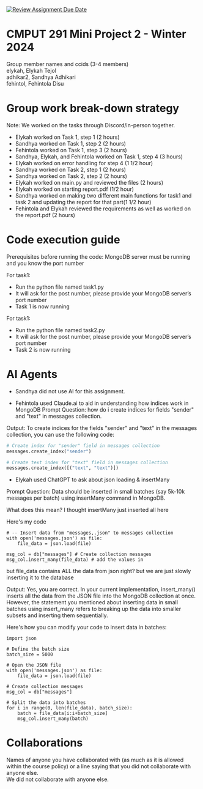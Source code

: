 [![Review Assignment Due Date](https://classroom.github.com/assets/deadline-readme-button-24ddc0f5d75046c5622901739e7c5dd533143b0c8e959d652212380cedb1ea36.svg)](https://classroom.github.com/a/Fozs_Okj)
# CMPUT 291 Mini Project 2 - Winter 2024  
Group member names and ccids (3-4 members)  
  elykah, Elykah Tejol  
  adhikar2, Sandhya Adhikari  
  fehintol, Fehintola Disu  

# Group work break-down strategy
Note: We worked on the tasks through Discord/in-person together. 

- Elykah worked on Task 1, step 1 (2 hours) 
- Sandhya worked on Task 1, step 2 (2 hours) 
- Fehintola worked on Task 1, step 3 (2 hours)
- Sandhya, Elykah, and Fehintola worked on Task 1, step 4 (3 hours)
- Elykah worked on error handling for step 4 (1 1/2 hour)
- Sandhya worked on Task 2, step 1 (2 hours)
- Sandhya worked on Task 2, step 2 (2 hours)
- Elykah worked on main.py and reviewed the files (2 hours)
- Elykah worked on starting report.pdf (1/2 hour)
- Sandhya worked on making two different main functions for task1 and task 2 and updating the report for that part(1 1/2 hour)
- Fehintola and Elykah reviewed the requirements as well as worked on the report.pdf (2 hours)
  
  
# Code execution guide
Prerequisites before running the code: MongoDB server must be running and you know the port number

For task1:
- Run the python file named task1.py
- It will ask for the post number, please provide your MongoDB server’s port number
- Task 1 is now running
  
For task1:
- Run the python file named task2.py
- It will ask for the post number, please provide your MongoDB server’s port number
- Task 2 is now running


# AI Agents
- Sandhya did not use AI for this assignment.
  
- Fehintola used Claude.ai to aid in understanding how indices work in MongoDB
Prompt Question: how do i create indices for fields "sender" and "text" in messages collection. 

Output:
To create indices for the fields "sender" and "text" in the messages collection, you can use the following code:
```python
# Create index for "sender" field in messages collection
messages.create_index("sender")

# Create text index for "text" field in messages collection
messages.create_index([("text", "text")])

```

- Elykah used ChatGPT to ask about json loading & insertMany
  
Prompt Question: Data should be inserted in small batches (say 5k-10k messages per batch) using insertMany command in MongoDB. 

What does this mean? I thought insertMany just inserted all here

Here's my code

    # -- Insert data from "messages,.json" to messages collection 
    with open('messages.json') as file:
        file_data = json.load(file)

    msg_col = db["messages"] # Create collection messages
    msg_col.insert_many(file_data) # add the values in 
      
but file_data contains ALL the data from json right? but we are just slowly inserting it to the database

Output: Yes, you are correct. In your current implementation, insert_many() inserts all the data from the JSON file into the MongoDB collection at once. However, the statement you mentioned about inserting data in small batches using insert_many refers to breaking up the data into smaller subsets and inserting them sequentially.

Here's how you can modify your code to insert data in batches:
```
import json

# Define the batch size
batch_size = 5000

# Open the JSON file
with open('messages.json') as file:
    file_data = json.load(file)

# Create collection messages
msg_col = db["messages"]

# Split the data into batches
for i in range(0, len(file_data), batch_size):
    batch = file_data[i:i+batch_size]
    msg_col.insert_many(batch)
```

# Collaborations
Names of anyone you have collaborated with (as much as it is allowed within the course policy) or a line saying that you did not collaborate with anyone else.  
We did not collaborate with anyone else. 
